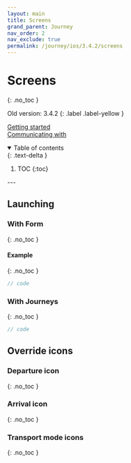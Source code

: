 ```yaml
---
layout: main
title: Screens
grand_parent: Journey
nav_order: 2
nav_exclude: true
permalink: /journey/ios/3.4.2/screens
---
```


# Screens
{: .no_toc }

Old version: 3.4.2
{: .label .label-yellow }

[Getting started](/navitia_sdk_docs/journey/ios/3.4.2/getting-started)<br>
[Communicating with](/navitia_sdk_docs/journey/android/3.4.2/communicating-with)

<details open markdown="block">
  <summary>
    Table of contents
  </summary>
  {: .text-delta }

1. TOC
{:toc}
</details>
---

## Launching


### With Form
{: .no_toc }

#### Example
{: .no_toc }
```swift
// code

```

### With Journeys
{: .no_toc }
```swift
// code

```

## Override icons

### Departure icon
{: .no_toc }

### Arrival icon
{: .no_toc }

### Transport mode icons
{: .no_toc }